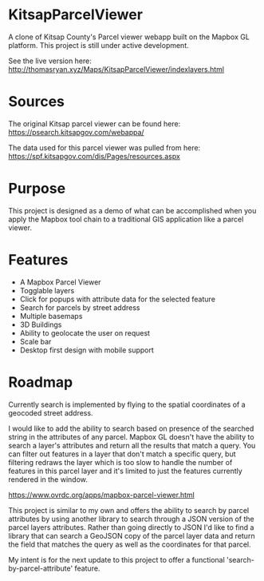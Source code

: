 # KitsapParcelViewer
A clone of Kitsap County's Parcel viewer webapp built on the Mapbox GL platform. This project is still under active development.

See the live version here: http://thomasryan.xyz/Maps/KitsapParcelViewer/indexlayers.html

# Sources
The original Kitsap parcel viewer can be found here: https://psearch.kitsapgov.com/webappa/

The data used for this parcel viewer was pulled from here: https://spf.kitsapgov.com/dis/Pages/resources.aspx

# Purpose
This project is designed as a demo of what can be accomplished when you apply the Mapbox tool chain to a traditional GIS application like a parcel viewer.

# Features
* A Mapbox Parcel Viewer
* Togglable layers
* Click for popups with attribute data for the selected feature
* Search for parcels by street address
* Multiple basemaps
* 3D Buildings
* Ability to geolocate the user on request
* Scale bar
* Desktop first design with mobile support

# Roadmap
Currently search is implemented by flying to the spatial coordinates of a geocoded street address. 

I would like to add the ability to search based on presence of the searched string in the attributes of any parcel. Mapbox GL doesn't have the ability to search a layer's attributes and return all the results that match a query. You can filter out features in a layer that don't match a specific query, but filtering redraws the layer which is too slow to handle the number of features in this parcel layer and it's limited to just the features currently rendered in the window.

https://www.ovrdc.org/apps/mapbox-parcel-viewer.html

This project is similar to my own and offers the ability to search by parcel attributes by using another library to search through a JSON version of the parcel layers attributes. Rather than going directly to JSON I'd like to find a library that can search a GeoJSON copy of the parcel layer data and return the field that matches the query as well as the coordinates for that parcel.

My intent is for the next update to this project to offer a functional 'search-by-parcel-attribute' feature.
